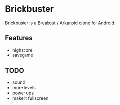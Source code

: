Brickbuster
===========
Brickbuster is a Breakout / Arkanoid clone for Android.

Features
-----------
- highscore
- savegame


TODO
-----------
- sound
- more levels
- power ups
- make it fullscreen
